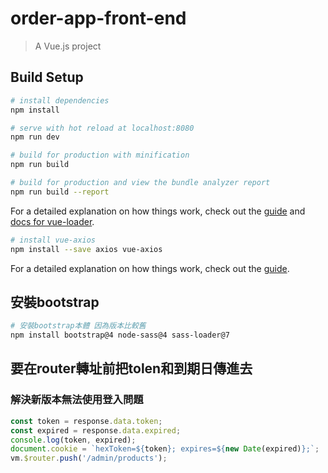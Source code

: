# order-app-front-end

> A Vue.js project

## Build Setup

``` bash
# install dependencies
npm install

# serve with hot reload at localhost:8080
npm run dev

# build for production with minification
npm run build

# build for production and view the bundle analyzer report
npm run build --report
```

For a detailed explanation on how things work, check out the [guide](http://vuejs-templates.github.io/webpack/) and [docs for vue-loader](http://vuejs.github.io/vue-loader).

``` bash
# install vue-axios
npm install --save axios vue-axios
```

For a detailed explanation on how things work, check out the [guide](https://www.npmjs.com/package/vue-axios).

## 安裝bootstrap

``` bash
# 安裝bootstrap本體 因為版本比較舊
npm install bootstrap@4 node-sass@4 sass-loader@7

```

## 要在router轉址前把tolen和到期日傳進去

### 解決新版本無法使用登入問題

``` javascript
const token = response.data.token;
const expired = response.data.expired;
console.log(token, expired);
document.cookie = `hexToken=${token}; expires=${new Date(expired)};`;
vm.$router.push('/admin/products');
```
